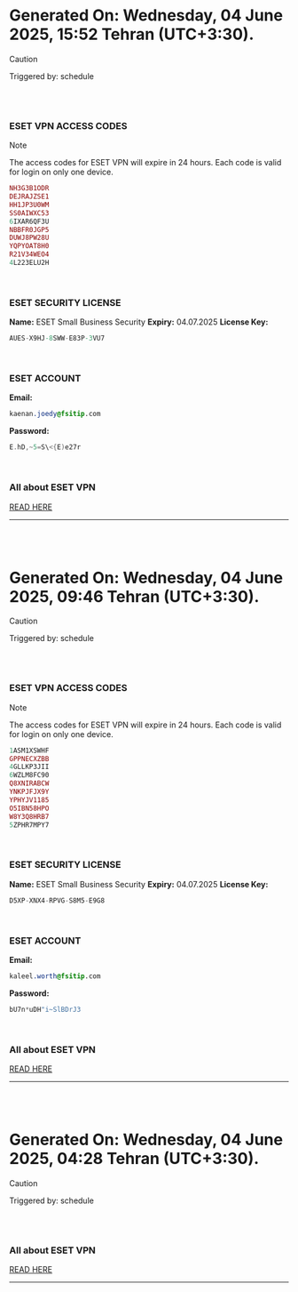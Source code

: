 # Generated On: Wednesday, 04 June 2025, 15:52 Tehran (UTC+3:30).

> [!CAUTION]
> Triggered by: schedule

<br><br>

### ESET VPN ACCESS CODES

> [!NOTE]
> The access codes for ESET VPN will expire in 24 hours.
> Each code is valid for login on only one device.

```ruby
NH3G3B1ODR
DEJRAJZSE1
HH1JP3U0WM
SS0AIWXC53
6IXAR6QF3U
NBBFR0JGP5
DUWJ8PW28U
YQPYOAT8H0
R21V34WEO4
4L223ELU2H
```

<br>

### ESET SECURITY LICENSE

**Name:** ESET Small Business Security
**Expiry:** 04.07.2025
**License Key:**

```POV-Ray SDL
AUES-X9HJ-8SWW-E83P-3VU7
```

<br>

### ESET ACCOUNT

**Email:**

```CSS
kaenan.joedy@fsitip.com
```

**Password:**

```POV-Ray SDL
E.hD,~5=S\<{E)e27r
```

<br>

### All about ESET VPN

[READ HERE](https://t.me/F_NiREvil/2113)

---

<br><br>

# Generated On: Wednesday, 04 June 2025, 09:46 Tehran (UTC+3:30).

> [!CAUTION]
> Triggered by: schedule

<br><br>

### ESET VPN ACCESS CODES

> [!NOTE]
> The access codes for ESET VPN will expire in 24 hours.
> Each code is valid for login on only one device.

```ruby
1ASM1XSWHF
GPPNECXZBB
4GLLKP3JII
6WZLM8FC90
Q8XNIRABCW
YNKPJFJX9Y
YPHYJV1185
O5IBN58HPO
W8Y3Q8HRB7
5ZPHR7MPY7
```

<br>

### ESET SECURITY LICENSE

**Name:** ESET Small Business Security
**Expiry:** 04.07.2025
**License Key:**

```POV-Ray SDL
D5XP-XNX4-RPVG-S8M5-E9G8
```

<br>

### ESET ACCOUNT

**Email:**

```CSS
kaleel.worth@fsitip.com
```

**Password:**

```POV-Ray SDL
bU7n*uDH"i~SlBDrJ3
```

<br>

### All about ESET VPN

[READ HERE](https://t.me/F_NiREvil/2113)

---

<br><br>

# Generated On: Wednesday, 04 June 2025, 04:28 Tehran (UTC+3:30).

> [!CAUTION]
> Triggered by: schedule

<br><br>

### All about ESET VPN

[READ HERE](https://t.me/F_NiREvil/2113)

---

<br><br>

